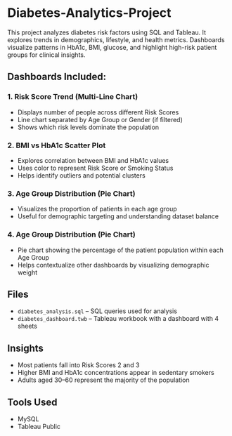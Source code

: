 # Diabetes-Analytics-Project
This project analyzes diabetes risk factors using SQL and Tableau. It explores trends in demographics, lifestyle, and health metrics. Dashboards visualize patterns in HbA1c, BMI, glucose, and highlight high-risk patient groups for clinical insights.

## Dashboards Included:

### 1. Risk Score Trend (Multi-Line Chart)
- Displays number of people across different Risk Scores
- Line chart separated by Age Group or Gender (if filtered)
- Shows which risk levels dominate the population

### 2. BMI vs HbA1c Scatter Plot
- Explores correlation between BMI and HbA1c values
- Uses color to represent Risk Score or Smoking Status
- Helps identify outliers and potential clusters

### 3. Age Group Distribution (Pie Chart)
- Visualizes the proportion of patients in each age group
- Useful for demographic targeting and understanding dataset balance

### 4. Age Group Distribution (Pie Chart)
- Pie chart showing the percentage of the patient population within each Age Group
- Helps contextualize other dashboards by visualizing demographic weight

## Files
- `diabetes_analysis.sql` – SQL queries used for analysis
- `diabetes_dashboard.twb` – Tableau workbook with a dashboard with 4 sheets

## Insights
- Most patients fall into Risk Scores 2 and 3
- Higher BMI and HbA1c concentrations appear in sedentary smokers
- Adults aged 30–60 represent the majority of the population

## Tools Used
- MySQL
- Tableau Public
